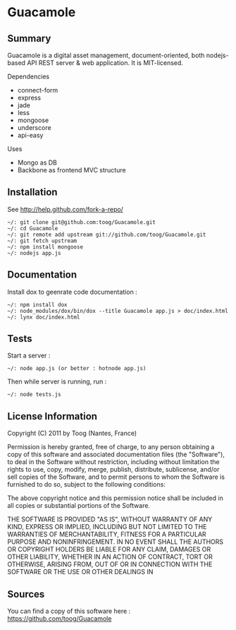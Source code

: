 Guacamole
=========


Summary
-------

Guacamole is a digital asset management, document-oriented, both nodejs-based API REST server & web application.
It is MIT-licensed.

Dependencies

* connect-form
* express
* jade
* less
* mongoose
* underscore
* api-easy

Uses

* Mongo as DB
* Backbone as frontend MVC structure

Installation
------------

See http://help.github.com/fork-a-repo/

    ~/: git clone git@github.com:toog/Guacamole.git
    ~/: cd Guacamole
    ~/: git remote add upstream git://github.com/toog/Guacamole.git
    ~/: git fetch upstream
    ~/: npm install mongoose
    ~/: nodejs app.js


Documentation
-------------

Install dox to geenrate code documentation :

    ~/: npm install dox
    ~/: node_modules/dox/bin/dox --title Guacamole app.js > doc/index.html
    ~/: lynx doc/index.html


Tests
-----

Start a server :

    ~/: node app.js (or better : hotnode app.js)

Then while server is running, run :

    ~/: node tests.js


License Information
-------------------

Copyright (C) 2011 by Toog (Nantes, France)

Permission is hereby granted, free of charge, to any person obtaining a copy
of this software and associated documentation files (the "Software"), to deal
in the Software without restriction, including without limitation the rights
to use, copy, modify, merge, publish, distribute, sublicense, and/or sell
copies of the Software, and to permit persons to whom the Software is
furnished to do so, subject to the following conditions:

The above copyright notice and this permission notice shall be included in
all copies or substantial portions of the Software.

THE SOFTWARE IS PROVIDED "AS IS", WITHOUT WARRANTY OF ANY KIND, EXPRESS OR
IMPLIED, INCLUDING BUT NOT LIMITED TO THE WARRANTIES OF MERCHANTABILITY,
FITNESS FOR A PARTICULAR PURPOSE AND NONINFRINGEMENT. IN NO EVENT SHALL THE
AUTHORS OR COPYRIGHT HOLDERS BE LIABLE FOR ANY CLAIM, DAMAGES OR OTHER
LIABILITY, WHETHER IN AN ACTION OF CONTRACT, TORT OR OTHERWISE, ARISING FROM,
OUT OF OR IN CONNECTION WITH THE SOFTWARE OR THE USE OR OTHER DEALINGS IN


Sources
-------

You can find a copy of this software here : https://github.com/toog/Guacamole

